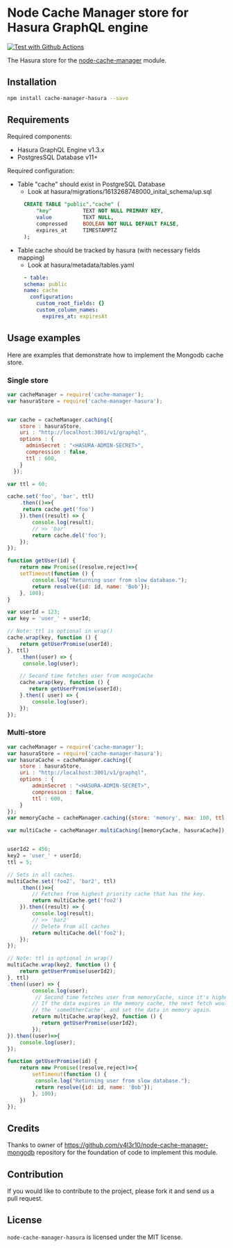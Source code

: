 Node Cache Manager store for Hasura GraphQL engine
==================================

[![Test with Github Actions](https://github.com/euknyaz/node-cache-manager-hasura/workflows/node-cache-manager-hasura/badge.svg)](https://github.com/euknyaz/node-cache-manager-hasura/actions?query=workflow%3Anode-cache-manager-hasura)

The Hasura store for the [node-cache-manager](https://github.com/BryanDonovan/node-cache-manager) module. 


Installation
------------

```sh
npm install cache-manager-hasura --save
```

Requirements
------------

Required components:
* Hasura GraphQL Engine v1.3.x
* PostgresSQL Database v11+

Required configuration:
* Table "cache" should exist in PostgreSQL Database
  * Look at hasura/migrations/1613268748000_inital_schema/up.sql
  ```sql
    CREATE TABLE "public"."cache" (
        "key"          TEXT NOT NULL PRIMARY KEY,
        value          TEXT NULL,
        compressed     BOOLEAN NOT NULL DEFAULT FALSE,
        expires_at     TIMESTAMPTZ
    );
  ```
* Table cache should be tracked by hasura (with necessary fields mapping)
  * Look at hasura/metadata/tables.yaml
  ```yaml
    - table:
    schema: public
    name: cache
      configuration:
        custom_root_fields: {}
        custom_column_names:
          expires_at: expiresAt
  ```

Usage examples
--------------

Here are examples that demonstrate how to implement the Mongodb cache store.

### Single store

```js
var cacheManager = require('cache-manager');
var hasuraStore = require('cache-manager-hasura');


var cache = cacheManager.caching({
    store : hasuraStore,
    uri : "http://localhost:3001/v1/graphql",
    options : {
      adminSecret : "<HASURA-ADMIN-SECRET>",
      compression : false,
      ttl : 600,
    }
  });

var ttl = 60;

cache.set('foo', 'bar', ttl)
	.then(()=>{
     return cache.get('foo')
	}).then((result) => {
        console.log(result);
        // >> 'bar'
        return cache.del('foo');
    });
});

function getUser(id) {
    return new Promise((resolve,reject)=>{
    setTimeout(function () {
        console.log("Returning user from slow database.");
        return resolve({id: id, name: 'Bob'});
    }, 100);
}

var userId = 123;
var key = 'user_' + userId;

// Note: ttl is optional in wrap()
cache.wrap(key, function () {
    return getUserPromise(userId);
}, ttl)
    .then((user) => {
   	 console.log(user);

    // Second time fetches user from mongoCache
    cache.wrap(key, function () {
       return getUserPromise(userId);
    }.then(( user) => {
        console.log(user);
    });
});

```

### Multi-store

```js
var cacheManager = require('cache-manager');
var hasuraStore = require('cache-manager-hasura');
var hasuraCache = cacheManager.caching({
    store : hasuraStore,
    uri : "http://localhost:3001/v1/graphql",
    options : {
        adminSecret : "<HASURA-ADMIN-SECRET>",
        compression : false,
        ttl : 600,
    }
});
var memoryCache = cacheManager.caching({store: 'memory', max: 100, ttl: 60});

var multiCache = cacheManager.multiCaching([memoryCache, hasuraCache]);


userId2 = 456;
key2 = 'user_' + userId;
ttl = 5;

// Sets in all caches.
multiCache.set('foo2', 'bar2', ttl)
    .then(()=>{
    	// Fetches from highest priority cache that has the key.
    	return multiCache.get('foo2')
	}).then((result) => {
        console.log(result);
        // >> 'bar2'
        // Delete from all caches
        return multiCache.del('foo2');
    });
});

// Note: ttl is optional in wrap()
multiCache.wrap(key2, function () {
    return getUserPromise(userId2);
}, ttl)
.then((user) => {
   		console.log(user);
   		 // Second time fetches user from memoryCache, since it's highest priority.
    	// If the data expires in the memory cache, the next fetch would pull it from
    	// the 'someOtherCache', and set the data in memory again.
    	return multiCache.wrap(key2, function () {
     	   return getUserPromise(userId2);
    	});
}).then((user)=>{
    console.log(user);
});

function getUserPromise(id) {
    return new Promise((resolve,reject)=>{
        setTimeout(function () {
       	 console.log("Returning user from slow database.");
       	 return resolve({id: id, name: 'Bob'});
 	 	}, 100);
    })
});
```

Credits
------------
Thanks to owner of https://github.com/v4l3r10/node-cache-manager-mongodb repository for the foundation of code to implement this module.

Contribution
------------

If you would like to contribute to the project, please fork it and send us a pull request.

License
-------

`node-cache-manager-hasura` is licensed under the MIT license.
